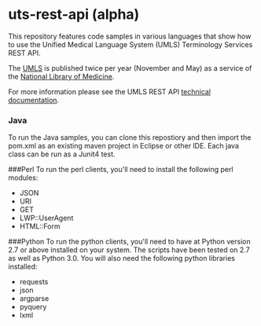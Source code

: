 # uts-rest-api (alpha)
This repository features code samples in various languages that show how to use the Unified Medical Language System (UMLS) Terminology Services REST API.

The [UMLS](http://www.nlm.nih.gov/research/umls) is published twice per year (November and May) as a service of the [National Library of Medicine](http://www.nlm.nih.gov).

For more information please see the UMLS REST API [technical documentation](https://documentation.uts.nlm.nih.gov/rest/home.html).

### Java
To run the Java samples, you can clone this repostiory and then import the pom.xml as an existing maven project in Eclipse or other IDE.  Each java class can be run as a Junit4 test.

###Perl
To run the perl clients, you'll need to install the following perl modules:
*   JSON
*   URI 
*   GET
*   LWP::UserAgent
*   HTML::Form

###Python
To run the python clients, you'll need to have at Python version 2.7 or above installed on your system.  The scripts have been tested on 2.7 as well as Python 3.0.  You will also need the following python libraries installed:
*   requests
*   json
*   argparse
*   pyquery
*   lxml


